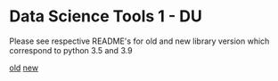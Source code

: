 # Data Science Tools 1 - DU

Please see respective README's for old and new library version which correspond to python 3.5 and 3.9

[old](dst_old_ver_py_libs/README.md)
[new](dst_new_ver_py_libs/README.md)
